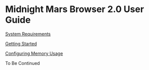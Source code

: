 # Midnight Mars Browser 2.0 User Guide #

[System Requirements](SystemRequirements.md)

[Getting Started](GettingStarted.md)

[Configuring Memory Usage](ConfiguringMemoryUsage.md)

To Be Continued
